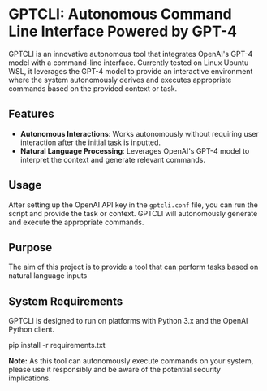 # GPTCLI: Autonomous Command Line Interface Powered by GPT-4

GPTCLI is an innovative autonomous tool that integrates OpenAI's GPT-4 model with a command-line interface. Currently tested on Linux Ubuntu WSL, it leverages the GPT-4 model to provide an interactive environment where the system autonomously derives and executes appropriate commands based on the provided context or task.

## Features

- **Autonomous Interactions**: Works autonomously without requiring user interaction after the initial task is inputted.
- **Natural Language Processing**: Leverages OpenAI's GPT-4 model to interpret the context and generate relevant commands.

## Usage

After setting up the OpenAI API key in the `gptcli.conf` file, you can run the script and provide the task or context. GPTCLI will autonomously generate and execute the appropriate commands. 

## Purpose

The aim of this project is to provide a tool that can perform tasks based on natural language inputs


## System Requirements

GPTCLI is designed to run on platforms with Python 3.x and the OpenAI Python client. 

pip install -r requirements.txt

**Note:** As this tool can autonomously execute commands on your system, please use it responsibly and be aware of the potential security implications.
